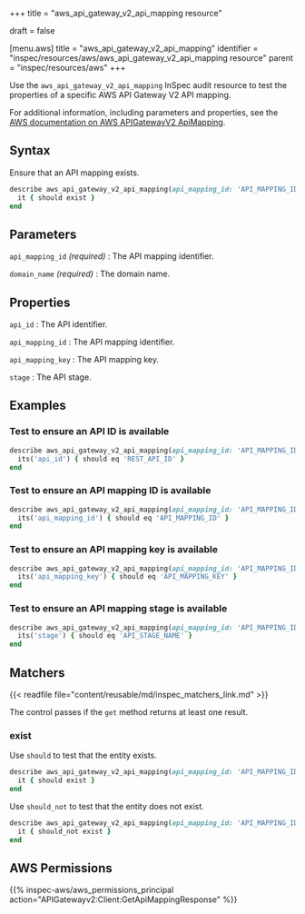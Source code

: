 +++
title = "aws_api_gateway_v2_api_mapping resource"

draft = false


[menu.aws]
title = "aws_api_gateway_v2_api_mapping"
identifier = "inspec/resources/aws/aws_api_gateway_v2_api_mapping resource"
parent = "inspec/resources/aws"
+++

Use the `aws_api_gateway_v2_api_mapping` InSpec audit resource to test the properties of a specific AWS API Gateway V2 API mapping.

For additional information, including parameters and properties, see the [AWS documentation on AWS APIGatewayV2 ApiMapping](https://docs.aws.amazon.com/AWSCloudFormation/latest/UserGuide/aws-resource-apigatewayv2-apimapping.html).

## Syntax

Ensure that an API mapping exists.

```ruby
describe aws_api_gateway_v2_api_mapping(api_mapping_id: 'API_MAPPING_ID', domain_name: 'DOMAIN_NAME') do
  it { should exist }
end
```

## Parameters

`api_mapping_id` _(required)_
: The API mapping identifier.

`domain_name` _(required)_
: The domain name.

## Properties

`api_id`
: The API identifier.

`api_mapping_id`
: The API mapping identifier.

`api_mapping_key`
: The API mapping key.

`stage`
: The API stage.

## Examples

### Test to ensure an API ID is available

```ruby
describe aws_api_gateway_v2_api_mapping(api_mapping_id: 'API_MAPPING_ID', domain_name: 'DOMAIN_NAME') do
  its('api_id') { should eq 'REST_API_ID' }
end
```

### Test to ensure an API mapping ID is available

```ruby
describe aws_api_gateway_v2_api_mapping(api_mapping_id: 'API_MAPPING_ID', domain_name: 'DOMAIN_NAME') do
  its('api_mapping_id') { should eq 'API_MAPPING_ID' }
end
```

### Test to ensure an API mapping key is available

```ruby
describe aws_api_gateway_v2_api_mapping(api_mapping_id: 'API_MAPPING_ID', domain_name: 'DOMAIN_NAME') do
  its('api_mapping_key') { should eq 'API_MAPPING_KEY' }
end
```

### Test to ensure an API mapping stage is available

```ruby
describe aws_api_gateway_v2_api_mapping(api_mapping_id: 'API_MAPPING_ID', domain_name: 'DOMAIN_NAME') do
  its('stage') { should eq 'API_STAGE_NAME' }
end
```

## Matchers

{{< readfile file="content/reusable/md/inspec_matchers_link.md" >}}

The control passes if the `get` method returns at least one result.

### exist

Use `should` to test that the entity exists.

```ruby
describe aws_api_gateway_v2_api_mapping(api_mapping_id: 'API_MAPPING_ID', domain_name: 'DOMAIN_NAME') do
  it { should exist }
end
```

Use `should_not` to test that the entity does not exist.

```ruby
describe aws_api_gateway_v2_api_mapping(api_mapping_id: 'API_MAPPING_ID', domain_name: 'DOMAIN_NAME') do
  it { should_not exist }
end
```

## AWS Permissions

{{% inspec-aws/aws_permissions_principal action="APIGatewayv2:Client:GetApiMappingResponse" %}}
